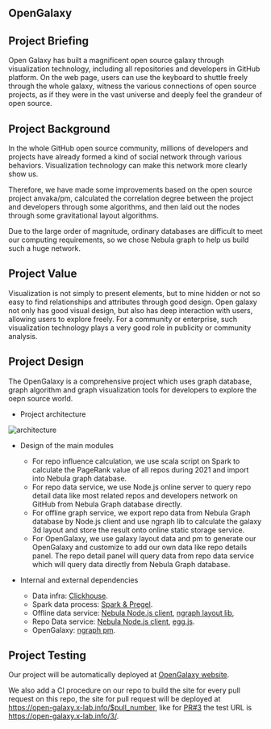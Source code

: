## OpenGalaxy

## Project Briefing

Open Galaxy has built a magnificent open source galaxy through visualization technology, including all repositories and developers in GitHub platform. On the web page, users can use the keyboard to shuttle freely through the whole galaxy, witness the various connections of open source projects, as if they were in the vast universe and deeply feel the grandeur of open source.

## Project Background

In the whole GitHub open source community, millions of developers and projects have already formed a kind of social network through various behaviors. Visualization technology can make this network more clearly show us.

Therefore, we have made some improvements based on the open source project anvaka/pm, calculated the correlation degree between the project and developers through some algorithms, and then laid out the nodes through some gravitational layout algorithms.

Due to the large order of magnitude, ordinary databases are difficult to meet our computing requirements, so we chose Nebula graph to help us build such a huge network.

## Project Value

Visualization is not simply to present elements, but to mine hidden or not so easy to find relationships and attributes through good design. Open galaxy not only has good visual design, but also has deep interaction with users, allowing users to explore freely. For a community or enterprise, such visualization technology plays a very good role in publicity or community analysis.

## Project Design

The OpenGalaxy is a comprehensive project which uses graph database, graph algorithm and graph visualization tools for developers to explore the oepn source world.

* Project architecture

![architecture](https://www.plantuml.com/plantuml/png/PLF1Rjim3BthAuZSiyjkEGmDsY4jCBHPtSEkj4tBMXJ9aEYbmT1_7qEfZOlvOfZlyJq-ohh9Z8ddepT3Z4m9dYOAE_JuUePjwaR7rF6So9WGUuBLhxN7LadGn3br17V820zXIBW2pD0xOJ91SdRa3MozXvtZ-xa57otq5x8BSEjTTnZZdCbSIYrcqNwaTlO8kuJJg5h1LjTcmdJGKfwAV1kPut43j-WxQPBA7YqzOpZ0oV48-qIMV6slmlSlBtlO2VU4vnLi6mZZky4pJR4aQIZzSHsfMUhpPpUbzSJeV8cI2xjuFehKbz-vIZuDWtU1IfnFij5MMOxJCe5LfiTpdBae1Ysz2mRLQnZPTVAA2MqLpDNqUdZ51_uQa6UPKOUlwGHM_6t1AkrAi5VypPZUmRgFfx3-feTWFxx2Q2-RySWk1lWvKpgRC0gklu0GP8t_4nPuj8Bhyh-_JZ6noTCL3BPY3qV5XBpepDBvzQxk-8TkpaZnOpPfBe5KmyWaox4siDY9aOay3RnMeDHWZu6ykQ7GNwx8Fm00)

* Design of the main modules
  * For repo influence calculation, we use scala script on Spark to calculate the PageRank value of all repos during 2021 and import into Nebula graph database.
  * For repo data service, we use Node.js online server to query repo detail data like most related repos and developers network on GitHub from Nebula Graph database directly.
  * For offline graph service, we export repo data from Nebula Graph database by Node.js client and use ngraph lib to calculate the galaxy 3d layout and store the result onto online static storage service.
  * For OpenGalaxy, we use galaxy layout data and pm to generate our OpenGalaxy and customize to add our own data like repo details panel. The repo detail panel will query data from repo data service which will query data directly from Nebula Graph database.

* Internal and external dependencies
  * Data infra: [Clickhouse](https://github.com/ClickHouse/ClickHouse).
  * Spark data process: [Spark & Pregel](https://github.com/apache/spark).
  * Offline data service: [Nebula Node.js client](https://github.com/vesoft-inc/nebula-node), [ngraph layout lib](https://github.com/anvaka/ngraph.offline.layout),
  * Repo Data service: [Nebula Node.js client](https://github.com/vesoft-inc/nebula-node), [egg.js](https://github.com/eggjs/egg).
  * OpenGalaxy: [ngraph pm](https://github.com/anvaka/pm).

## Project Testing

Our project will be automatically deployed at [OpenGalaxy website](https://open-galaxy.x-lab.info/).

We also add a CI procedure on our repo to build the site for every pull request on this repo, the site for pull request will be deployed at https://open-galaxy.x-lab.info/$pull_number, like for [PR#3](https://github.com/X-lab2017/open-galaxy/pull/3) the test URL is https://open-galaxy.x-lab.info/3/.
